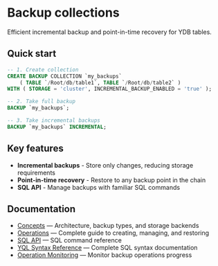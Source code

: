 # Backup collections

Efficient incremental backup and point-in-time recovery for YDB tables.

## Quick start

```sql
-- 1. Create collection
CREATE BACKUP COLLECTION `my_backups`
    ( TABLE `/Root/db/table1`, TABLE `/Root/db/table2` )
WITH ( STORAGE = 'cluster', INCREMENTAL_BACKUP_ENABLED = 'true' );

-- 2. Take full backup
BACKUP `my_backups`;

-- 3. Take incremental backups
BACKUP `my_backups` INCREMENTAL;
```

## Key features

- **Incremental backups** - Store only changes, reducing storage requirements
- **Point-in-time recovery** - Restore to any backup point in the chain
- **SQL API** - Manage backups with familiar SQL commands

## Documentation

- [Concepts](concepts.md) — Architecture, backup types, and storage backends
- [Operations](operations.md) — Complete guide to creating, managing, and restoring
- [SQL API](sql-api.md) — SQL command reference
- [YQL Syntax Reference](../../../yql/reference/syntax/backup-collections.md) — Complete SQL syntax documentation
- [Operation Monitoring](../../operation-list.md) — Monitor backup operations progress
